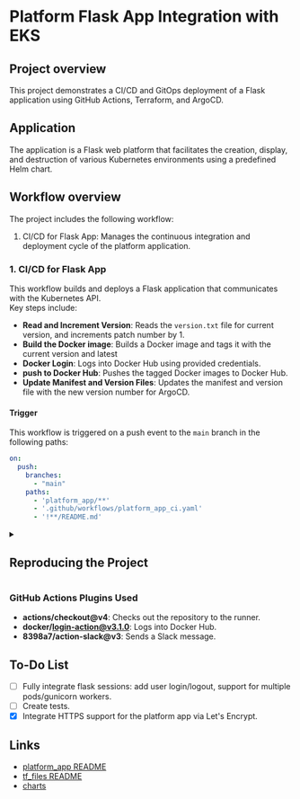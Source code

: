 # Platform Flask App Integration with EKS

## Project overview

This project demonstrates a CI/CD and GitOps deployment of a Flask application using GitHub Actions, Terraform, and ArgoCD.

## Application
The application is a Flask web platform that facilitates the creation, display, and destruction of various Kubernetes environments using a predefined Helm chart.

## Workflow overview

The project includes the following workflow:
   1. CI/CD for Flask App: Manages the continuous integration and deployment cycle of the platform application.

### 1. CI/CD for Flask App

This workflow builds and deploys a Flask application that communicates with the Kubernetes API. \
Key steps include:

   - **Read and Increment Version**: Reads the `version.txt` file for current version, and increments patch number by 1.
   - **Build the Docker image**: Builds a Docker image and tags it with the current version and latest
   - **Docker Login**: Logs into Docker Hub using provided credentials.
   - **push to Docker Hub**: Pushes the tagged Docker images to Docker Hub.
   - **Update Manifest and Version Files**: Updates the manifest and version file with the new version number for ArgoCD.

#### Trigger

This workflow is triggered on a push event to the `main` branch in the following paths:
```yaml
on:
  push:
    branches: 
      - "main"
    paths:       
      - 'platform_app/**'
      - '.github/workflows/platform_app_ci.yaml'
      - '!**/README.md'
```

<details>
<summary><h2>Reproducing the Project</h2></summary>

## Flask Application:

### Overview

- **platform_app**
  - `app.py`: A simple Flask web application that manages multiple endpoints and communicates with Kubernetes API.

## Web_App Dockerfile

- **Base Image**: Uses `python:alpine3.19` for a lightweight Python environment.
- **Install Helm**: Uses `apk` to install curl, bash, and openssl to install Helm 3, then removes unnecessary packages while keeping Helm operational.
- **Work Directory**: Sets the working directory to `/app`.
- **Install Dependencies**: Copies `requirements.txt` and installs Python dependencies without cache (including the Flask[async] addon).
- **Copy Source Code**: Copies the source code to the working directory.
- **Create Temp Session Store**: Creates a directory to store the temporary session store for use when running in a container.
- **Run Application**: Uses Gunicorn to run the Flask application with pre-configured `gunicorn.conf.py` file.

## Setup

1. **Clone the Repository**:
    ```bash
    git clone https://github.com/Evgeny-Nik/project_platform_app.git
    cd project_platform_app
    ```
2. **Setup the .env file**:
    ```bash
    touch platform_app/.env
    ```

#### Environment Variables Example (.env-example)

The `.env` file in your `platform_app` directory should have the following example values:

    ```
    DOCKER_HUB_USERNAME="<username>"
    DOCKER_HUB_ACCESS_TOKEN="<token>"
    SESSION_KEY="<session_secret_key>"
    HELM_CHART="<path_or_url_to_helm_chart>"
    KUBECONFIG="<path_to_.kube/config>"
    REDIS_HOST_URL='<your_redis_host_url>'
    REDIS_HOST_PORT='<port_num_your_redis_is_exposed_at>'
    REDIS_HOST_PASSWORD='<your_redis_password>'
    ```
    
*KUBECONFIG env var is only required when the app is deployed out of kubernetes.

3. **Trigger the workflow to build the app**:
   - Push changes to the `main` branch.
   - See triggers [here](#trigger).

4. **Deploy the app to the environment of your choosing**:
   - To manually run the platform app locally:
     ```bash
     cd platform_app
     python -m venv venv
     source venv/bin/activate 
     pip install -r requirements.txt
     python3 platform_app/app.py
     ```
     The Platform App will then be accessible in `http://localhost:5000`

   - To manually run the platform app in a container:
     ```bash
     cd platform_app
     docker build -t ${DOCKERHUB_USERNAME}/platform_app:latest .
     docker run -d -v </path/to/.kube/config>:</path/to/.kube/config> -p 8000:8000 --env-file .env ${DOCKERHUB_USERNAME}/platform_app:latest
     ```
     The Platform App will then be accessible in `http://localhost:8000`

   - To manually run the platform in a Kubernetes Cluster:
     ```bash
     cd tf-Files
     terraform init \
       -backend-config="bucket=<your_s3_bucket's_name>" \
       -backend-config="key=<your_s3_statefiles's_key>"
     terraform validate
     terraform plan
     terraform apply -auto-approve
     ```
     For further Setup steps go to [tf_files README](tf_files/README.md)

## Slack

```yaml
    - name: Send Slack Notification
      uses: 8398a7/action-slack@v3
      with:
        status: ${{ job.status }}
        fields: repo,message,commit,author,action,eventName,ref,workflow,job,took
      env:
        SLACK_WEBHOOK_URL: ${{ secrets.SLACK_WEBHOOK_URL }} # required
      if: always() # Pick up events even if the job fails or is canceled.
```

To incorporate Slack notifications for your GitHub Actions pipeline do the following:

1. **Set Up Slack Webhook**:
   - Create a [Slack Application](https://api.slack.com/apps)
   - Create an Incoming Webhook in your Slack workspace and obtain the Webhook URL.
   - Store the Webhook URL as a secret in your GitHub repository settings:
     - Go to your repository on GitHub.
     - Click on `Settings` > `Secrets and variables` > `Actions`.
     - Click on `New repository secret` and add `SLACK_WEBHOOK_URL` with the Webhook URL as the value.

3. **Customize Notification Fields**:
   - Customize the fields parameter in the `with` section to include the details you want in the Slack message.

</details>

### GitHub Actions Plugins Used

- **actions/checkout@v4**: Checks out the repository to the runner.
- **docker/login-action@v3.1.0**: Logs into Docker Hub.
- **8398a7/action-slack@v3**: Sends a Slack message.

## To-Do List

- [ ] Fully integrate flask sessions: add user login/logout, support for multiple pods/gunicorn workers. 
- [ ] Create tests.
- [x] Integrate HTTPS support for the platform app via Let's Encrypt.

## Links
- [platform_app README](platform_app/README.md)
- [tf_files README](tf_files/README.md)
- [charts](charts/README.md)
